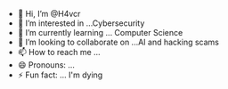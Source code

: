 - 👋 Hi, I’m @H4vcr
- 👀 I’m interested in ...Cybersecurity 
- 🌱 I’m currently learning ... Computer Science 
- 💞️ I’m looking to collaborate on ...AI and hacking scams
- 📫 How to reach me ...
- 😄 Pronouns: ...
- ⚡ Fun fact: ... I'm dying 

<!---
H4vcr/H4vcr is a ✨ special ✨ repository because its `README.md` (this file) appears on your GitHub profile.
You can click the Preview link to take a look at your changes.
--->
